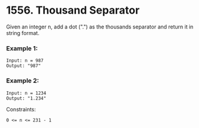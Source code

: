 # 1556. Thousand Separator


Given an integer n, add a dot (".") as the thousands separator and return it in string format.
 

### Example 1:
```
Input: n = 987
Output: "987"
```

### Example 2:
```
Input: n = 1234
Output: "1.234"
 ```

Constraints:
```
0 <= n <= 231 - 1
```